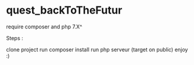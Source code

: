 # quest_backToTheFutur

require composer and php 7.X^

Steps :

clone project
run composer install
run php serveur (target on public)
enjoy :)